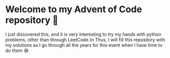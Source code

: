 # Welcome to my Advent of Code repository 🎄

I just discovered this, and it is very interesting to try my hands with python problems, other than through LeetCode.\n
Thus, I will fill this repository with my solutions as I go through all the years for this event when I have time to do them 😅
